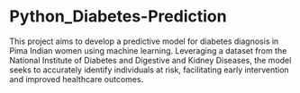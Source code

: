 # Python_Diabetes-Prediction
This project aims to develop a predictive model for diabetes diagnosis in Pima Indian women using machine learning. Leveraging a dataset from the National Institute of Diabetes and Digestive and Kidney Diseases, the model seeks to accurately identify individuals at risk, facilitating early intervention and improved healthcare outcomes.
